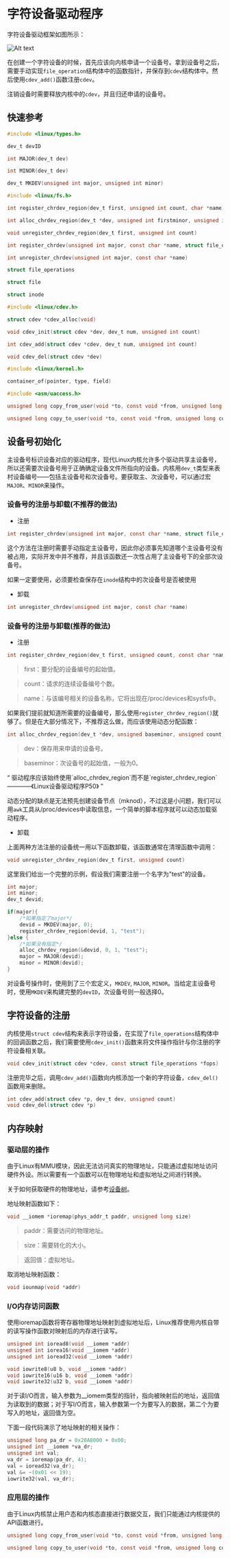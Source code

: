 # 字符设备驱动程序

字符设备驱动框架如图所示：

![Alt text](../../images/kernel/chrdev.png)

在创建一个字符设备的时候，首先应该向内核申请一个设备号。拿到设备号之后，需要手动实现`file_operation`结构体中的函数指针，并保存到`cdev`结构体中。然后使用`cdev_add()`函数注册`cdev`。

注销设备时需要释放内核中的`cdev`，并且归还申请的设备号。

## 快速参考

```C
#include <linux/types.h>

dev_t devID

int MAJOR(dev_t dev)

int MINOR(dev_t dev)

dev_t MKDEV(unsigned int major, unsigned int minor)
```

```C
#include <linux/fs.h>

int register_chrdev_region(dev_t first, unsigned int count, char *name)

int alloc_chrdev_region(dev_t *dev, unsigned int firstminor, unsigned int count, char *name)

void unregister_chrdev_region(dev_t first, unsigned int count)

int register_chrdev(unsigned int major, const char *name, struct file_operations *fops)

int unregister_chrdev(unsigned int major, const char *name)

struct file_operations

struct file

struct inode
```

```C
#include <linux/cdev.h>

struct cdev *cdev_alloc(void)

void cdev_init(struct cdev *dev, dev_t num, unsigned int count)

int cdev_add(struct cdev *cdev, dev_t num, unsigned int count)

void cdev_del(struct cdev *dev)
```

```C
#include <linux/kernel.h>

container_of(pointer, type, field)

#include <asm/uaccess.h>

unsigned long copy_from_user(void *to, const void *from, unsigned long count)

unsigned long copy_to_user(void *to, const void *from, unsigned long count)
```

## 设备号初始化

主设备号标识设备对应的驱动程序，现代Linux内核允许多个驱动共享主设备号，所以还需要次设备号用于正确确定设备文件所指向的设备。内核用`dev_t`类型来表村设备编号——包括主设备号和次设备号。要获取主、次设备号，可以通过宏`MAJOR`、`MINOR`来操作。

### 设备号的注册与卸载(不推荐的做法)

- 注册
```C
int register_chrdev(unsigned int major, const char *name, struct file_operations *fops)
```

这个方法在注册时需要手动指定主设备号，因此你必须事先知道哪个主设备号没有被占用，实际开发中并不推荐，并且该函数还一次性占用了主设备号下的全部次设备号。

如果一定要使用，必须要检查保存在`inode`结构中的次设备号是否被使用

- 卸载
```C
int unregister_chrdev(unsigned int major, const char *name)
```

### 设备号的注册与卸载(推荐的做法)

- 注册

```C
int register_chrdev_region(dev_t first, unsigned count, const char *name)
```

> first：要分配的设备编号的起始值。

> count：请求的连续设备编号个数。

> name：与该编号相关的设备名称，它将出现在/proc/devices和sysfs中。

如果我们提前就知道所需要的设备编号，那么使用`register_chrdev_region()`就够了。但是在大部分情况下，不推荐这么做，而应该使用动态分配函数：

```C
int alloc_chrdev_region(dev_t *dev, unsigned baseminor, unsigned count, const char *name)
```

> dev：保存用来申请的设备号。

> baseminor：次设备号的起始值，一般为0。

<q>
驱动程序应该始终使用`alloc_chrdev_region`而不是`register_chrdev_region` ————《Linux设备驱动程序P50》
</q>

动态分配的缺点是无法预先创建设备节点（mknod），不过这是小问题，我们可以用`awk`工具从/proc/devices中读取信息，一个简单的脚本程序就可以动态加载驱动程序。

- 卸载

上面两种方法注册的设备统一用以下函数卸载，该函数通常在清理函数中调用：

```C
void unregister_chrdev_region(dev_t first, unsigned count)
```

这里我们给出一个完整的示例，假设我们需要注册一个名字为"test"的设备。

```C
int major;
int minor;
dev_t devid;

if(major){
    /*如果指定了major*/
    devid = MKDEV(major, 0);
    register_chrdev_region(devid, 1, "test");
}else {
    /*如果没有指定*/
    alloc_chrdev_region(&devid, 0, 1, "test");
    major = MAJOR(devid);
    minor = MINOR(devid);
}
```

对设备号操作时，使用到了三个宏定义，`MKDEV`, `MAJOR`, `MINOR`。当给定主设备号时，使用`MKDEV`来构建完整的`devID`，次设备号则一般选择0。

## 字符设备的注册

内核使用`struct cdev`结构来表示字符设备，在实现了`file_operations`结构体中的回调函数之后，我们需要使用`cdev_init()`函数来将文件操作指针与你注册的字符设备相关联。

```C
void cdev_init(struct cdev *cdev, const struct file_operations *fops)
```

注册完毕之后，调用`cdev_add()`函数向内核添加一个新的字符设备，`cdev_del()`函数用来删除。

```C
int cdev_add(struct cdev *p, dev_t dev, unsigned count)
void cdev_del(struct cdev *p)
```

## 内存映射

### 驱动层的操作

由于Linux有MMU模块，因此无法访问真实的物理地址，只能通过虚拟地址访问硬件外设。所以需要有一个函数可以在物理地址和虚拟地址之间进行转换。

关于如何获取硬件的物理地址，请参考[设备树](./dts.md)。

地址映射函数如下：
```C
void __iomem *ioremap(phys_addr_t paddr, unsigned long size)
```

> paddr：需要访问的物理地址。

> size：需要转化的大小。

> 返回值：虚拟地址。

取消地址映射函数：

```C
void iounmap(void *addr)
```

### I/O内存访问函数

使用ioremap函数将寄存器物理地址映射到虚拟地址后，Linux推荐使用内核自带的读写操作函数对映射后的内存进行读写。

```C
unsigned int ioread8(void __iomem *addr)
unsigned int iorea16(void __iomem *addr)
unsigned int ioread32(void __iomem *addr)

void iowrite8(u8 b, void __iomem *addr)
void iowrite16(u16 b, void __iomem *addr)
void iowrite32(u32 b, void __iomem *addr)
```

对于读I/O而言，输入参数为__iomem类型的指针，指向被映射后的地址，返回值为读取到的数据；对于写I/O而言，输入参数第一个为要写入的数据，第二个为要写入的地址，返回值为空。

下面一段代码演示了地址映射的相关操作：

```C
unsigned long pa_dr = 0x20A8000 + 0x00;
unsigned int __iomem *va_dr;
unsigned int val;
va_dr = ioremap(pa_dr, 4);
val = ioread32(va_dr);
val &= ~(0x01 << 19);
iowrite32(val, va_dr);
```

### 应用层的操作

由于Linux内核禁止用户态和内核态直接进行数据交互，我们只能通过内核提供的API函数进行。

```C
unsigned long copy_from_user(void *to, const void *from, unsigned long count)

unsigned long copy_to_user(void *to, const void *from, unsigned long count)
```


